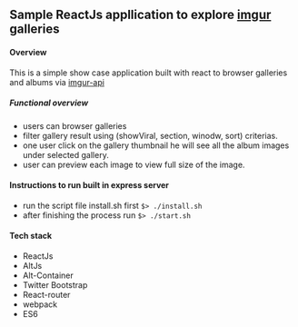 ## Sample ReactJs appllication to explore [imgur](http://imgur.com/) galleries

#### Overview

This is a simple show case application built with react to browser galleries and albums via [imgur-api](http://api.imgur.com/)

##### Functional overview

* users can browser galleries
* filter gallery result using (showViral, section, winodw, sort) criterias.
* one user click on the gallery thumbnail he will see all the album images under selected gallery.
* user can preview each image to view full size of the image.

#### Instructions to run built in express server

* run the script file install.sh first ```$> ./install.sh```
* after finishing the process run ```$> ./start.sh```


#### Tech stack

* ReactJs
* AltJs
* Alt-Container
* Twitter Bootstrap
* React-router
* webpack
* ES6


